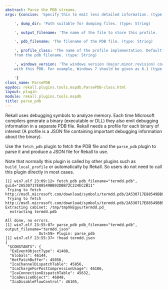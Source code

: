 ```yaml
---
abstract: Parse the PDB streams.
args: {concise: 'Specify this to emit less detailed information. (type: Boolean)

    ', dump_dir: 'Path suitable for dumping files. (type: String)

    ', output_filename: 'The name of the file to store this profile.  (type: String)

    ', pdb_filename: 'The filename of the PDB file. (type: String)

    ', profile_class: 'The name of the profile implementation. Default name is derived
    from the pdb filename. (type: String)

    ', windows_version: 'The windows version (major.minor.revision) corresponding
    with this PDB. For example, Windows 7 should be given as 6.1 (type: String)

    '}
class_name: ParsePDB
epydoc: rekall.plugins.tools.mspdb.ParsePDB-class.html
layout: plugin
module: rekall.plugins.tools.mspdb
title: parse_pdb
---
```


Rekall uses debugging symbols to analyze memory. Each time Microsoft compilers
generate a binary (executable or DLL) they also emit debugging information in a
separate PDB file. Rekall needs a profile for each binary of interest (A
profile is a JSON file containing important debugging information about the
binary).

Use the `fetch_pdb` plugin to fetch the PDB file and the `parse_pdb` plugin to
parse it and produce a JSON file for Rekall to use.

Note that normally this plugin is called by other plugins such as
`build_local_profile` or automatically by Rekall. So users do not need to call
this plugin directly in most cases.

```text
[1] win7.elf 23:09:12> fetch_pdb pdb_filename="termdd.pdb", guid="2A530717E88549BB92DBB72C224EC2B11"
 Trying to fetch http://msdl.microsoft.com/download/symbols/termdd.pdb/2A530717E88549BB92DBB72C224EC2B11/termdd.pd_
 Trying to fetch http://msdl.microsoft.com/download/symbols/termdd.pdb/2A530717E88549BB92DBB72C224EC2B11/termdd.pd_
Extracting cabinet: /tmp/tmpXkEgyu/termdd.pd_
  extracting termdd.pdb

All done, no errors.
[1] win7.elf 23:55:07> parse_pdb pdb_filename="termdd.pdb", output_filename="termdd.json"
               Out<59> Plugin: parse_pdb
[1] win7.elf 23:55:37> !head termdd.json
{
 "$CONSTANTS": {
  "ExEventObjectType": 41408,
  "Globals": 46144,
  "HotPatchBuffer": 45056,
  "IcaChannelDispatchTable": 45856,
  "IcaChargeForPostCompressionUsage": 46106,
  "IcaConnectionDispatchTable": 45632,
  "IcaDeviceObject": 46848,
  "IcaDisableFlowControl": 46105,
```

